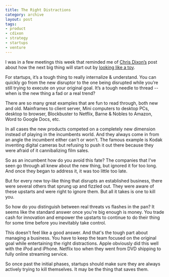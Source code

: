 ```yaml
---
title: The Right Distractions
category: archive
layout: post
tags: 
- product
- cdixon
- strategy
- startups
- venture
---
```


I was in a few meetings this week that reminded me of [Chris Dixon’s](https://twitter.com/cdixon) post about how the next big thing will start out by [looking like a toy](https://cdixon.org/2010/01/03/the-next-big-thing-will-start-out-looking-like-a-toy/).

For startups, it’s a tough thing to really internalize & understand. You can quickly go from the new disruptor to the one being disrupted while you’re still trying to execute on your original goal. It’s a tough needle to thread -- when is the new thing a fad or a real trend?

There are so many great examples that are fun to read through, both new and old. Mainframes to client server, Mini computers to desktop PCs, desktop to browser, Blockbuster to Netflix, Barne & Nobles to Amazon, Word to Google Docs, etc. 

In all cases the new products competed on a completely new dimension instead of playing in the incumbents world. And they always come in from an angle the incumbent either can't or won't. The famous example is Kodak inventing digital cameras but refusing to push it out there because they were afraid of it cannibalizing film sales.

So as an incumbent how do you avoid this fate? The companies that I've seen go through all knew about the new thing, but ignored it for too long. And once they began to address it, it was too little too late. 

But for every new toy-like thing that disrupts an established business, there were several others that sprung up and fizzled out. They were aware of these upstarts and were right to ignore them. But all it takes is one to kill you.

So how do you distinguish between real threats vs flashes in the pan? It seems like the standard answer once you're big enough is money. You trade cash for innovation and empower the upstarts to continue to do their thing for some time before you inevitably take control.

This doesn't feel like a good answer. And that's the tough part about managing a business. You have to keep the team focused on the original goal while entertaining the right distractions. Apple obviously did this well with the iPod and iPhone. Netflix too when they went from DVD shipping to fully online streaming service. 

So once past the initial phases, startups should make sure they are always actively trying to kill themselves. It may be the thing that saves them.
